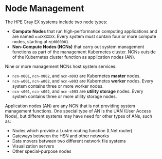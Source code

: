 # Node Management

The HPE Cray EX systems include two node types:

- **Compute Nodes** that run high-performance computing applications and are named `nidXXXXXX`. Every system must contain four or more compute nodes, starting at `nid000001`.
- **Non-Compute Nodes \(NCNs\)** that carry out system management functions as part of the management Kubernetes cluster. NCNs outside of the Kubernetes cluster function as application nodes \(AN\).


Nine or more management NCNs host system services:
- `ncn-m001`, `ncn-m002`, and `ncn-m003` are Kubernetes **master** nodes.
- `ncn-w001`, `ncn-w002`, and `ncn-w003` are Kubernetes **worker** nodes. Every system contains three or more worker nodes.
- `ncn-s001`, `ncn-s002`, and `ncn-s003` are **utility storage** nodes. Every system contains three or more utility storage nodes.
    

Application nodes \(AN\) are any NCN that is not providing system management functions. One special type of AN is the UAN (User Access Node), but different systems may have need for other types of ANs, such as:
- Nodes which provide a Lustre routing function (LNet router)
- Gateways between the HSN and other networks
- Data movers between two different network file systems
- Visualization servers
- Other special-purpose nodes


